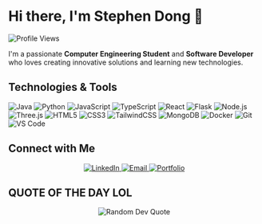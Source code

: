 # Hi there, I'm Stephen Dong 👋

![Profile Views](https://komarev.com/ghpvc/?username=realstephendong&color=blue)

I'm a passionate **Computer Engineering Student** and **Software Developer** who loves creating innovative solutions and learning new technologies.

## Technologies & Tools

![Java](https://img.shields.io/badge/-Java-007396?style=flat-square&logo=java&logoColor=white)
![Python](https://img.shields.io/badge/-Python-3776AB?style=flat-square&logo=python&logoColor=white)
![JavaScript](https://img.shields.io/badge/-JavaScript-F7DF1E?style=flat-square&logo=javascript&logoColor=black)
![TypeScript](https://img.shields.io/badge/-TypeScript-3178C6?style=flat-square&logo=typescript&logoColor=white)
![React](https://img.shields.io/badge/-React-61DAFB?style=flat-square&logo=react&logoColor=black)
![Flask](https://img.shields.io/badge/-Flask-000000?style=flat-square&logo=flask&logoColor=white)
![Node.js](https://img.shields.io/badge/-Next.js-000000?style=flat-square&logo=next.js&logoColor=white)
![Three.js](https://img.shields.io/badge/-Three.js-000000?style=flat-square&logo=three.js&logoColor=white)
![HTML5](https://img.shields.io/badge/-HTML5-E34F26?style=flat-square&logo=html5&logoColor=white)
![CSS3](https://img.shields.io/badge/-CSS3-1572B6?style=flat-square&logo=css3&logoColor=white)
![TailwindCSS](https://img.shields.io/badge/-Tailwind%20CSS-38B2AC?style=flat-square&logo=tailwind-css&logoColor=white)
![MongoDB](https://img.shields.io/badge/-MongoDB-47A248?style=flat-square&logo=mongodb&logoColor=white)
![Docker](https://img.shields.io/badge/-Docker-2496ED?style=flat-square&logo=docker&logoColor=white)
![Git](https://img.shields.io/badge/-Git-F05032?style=flat-square&logo=git&logoColor=white)
![VS Code](https://img.shields.io/badge/-VS%20Code-007ACC?style=flat-square&logo=visual-studio-code&logoColor=white)

## Connect with Me

<div align="center">
  <a href="https://linkedin.com/in/stephen-dong">
    <img src="https://img.shields.io/badge/-LinkedIn-0077B5?style=for-the-badge&logo=linkedin&logoColor=white" alt="LinkedIn" />
  </a>
  <a href="mailto:s58dong@uwaterloo.ca">
    <img src="https://img.shields.io/badge/-Email-D14836?style=for-the-badge&logo=gmail&logoColor=white" alt="Email" />
  </a>
  <a href="https://realstephendong.netlify.app">
    <img src="https://img.shields.io/badge/-Portfolio-000000?style=for-the-badge&logo=vercel&logoColor=white" alt="Portfolio" />
  </a>
</div>

## QUOTE OF THE DAY LOL

<div align="center">
  <img src="https://quotes-github-readme.vercel.app/api?type=horizontal&theme=radical" alt="Random Dev Quote" />
</div>
